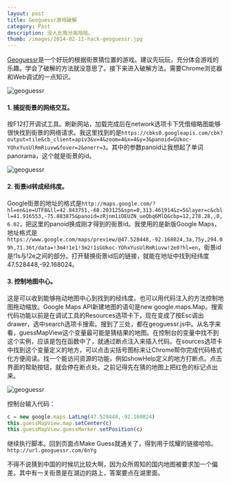 ```yaml
---
layout: post
title: Geoguessr游戏破解
category: Past
description: 没人比我分高哈哈。
thumb: /images/2014-02-11-hack-geoguessr.jpg
---
```

[Geoguessr](http://geoguessr.com/)是一个好玩的根据街景猜位置的游戏。建议先玩玩，充分体会游戏的乐趣。学会了破解的方法就没意思了。接下来进入破解方法。需要Chrome浏览器和Web调试的一点知识。
 
![geoguessr](//dn-johnwong.qbox.me/images/2014-02-11-hack-geoguessr.jpg)

#### 1. 捕捉街景的网络交互。
按F12打开调试工具。刷新网站，加载完成后在network选项卡下凭借缩略图能够很快找到街景的网络请求。我这里找到的是`https://cbks0.googleapis.com/cbk?output=tile&cb_client=apiv3&v=4&zoom=4&x=4&y=3&panoid=GUkoc-YOhxYusUlRmRiuvw&fover=2&onerr=3`。其中的参数panoid让我想起了单词panorama，这个就是街景的id。

![geoguessr](//dn-johnwong.qbox.me/images/2014-02-11-hack-geoguessr2.png)

#### 2. 街景id转成经纬度。
Google街景的地址的格式是`http://maps.google.com/?hl=en&ie=UTF8&ll=42.843751,-68.203125&spn=0,313.461914&z=5&layer=c&cbll=41.916553,-75.883875&panoid=zRjnm1iOEUZN_ueQbq6MlQ&cbp=12,278.28,,0,6.02`，把这里的panoid换成刚才得到的街景id。我使用的是新版Google Maps，地址格式是`https://www.google.com/maps/preview/@47.528448,-92.168024,3a,75y,294.09h,71.36t/data=!3m4!1e1!3m2!1sGUkoc-YOhxYusUlRmRiuvw!2e0?hl=en`，街景id是!1s与!2e之间的部分。打开替换街景id后的链接，就能在地址中找到经纬度47.528448,-92.168024。


#### 3. 控制地图中心。
这是可以收到能够拖动地图中心到找到的经纬度。也可以用代码注入的方法控制地图拖动缩放。Google Maps API新建地图的语句是new google.maps.Map。搜索代码功能以前是在调试工具的Resources选项卡下，现在变成了按Esc调出drawer，选中search选项卡搜索。搜到了三处，都在geoguessr.js中。从名字来看，guessMapView这个变量最可能是猜结果的地图。在控制台的变量中找不到这个实例，应该是包在函数中了，就通过断点注入来插入代码。在sources选项卡中找到这个变量定义的地方，可以点击尖括号图标来让Chrome帮你完成代码格式化方便阅读。找一个能访问资源的功能，例如showHelp定义的地方打断点。点击界面的帮助按钮，就会停在断点处。之前记得先在猜的地图上把红色的标记点出来。

![geoguessr](//dn-johnwong.qbox.me/images/2014-02-11-hack-geoguessr3.png)

控制台输入代码：

```javascript
c = new google.maps.LatLng(47.528448,-92.168024)
this.guessMapView.map.setCenter(c)
this.guessMapView.guessMarker.setPosition(c)
```
继续执行脚本。回到页面点Make Guess就通关了，得到用于炫耀的链接哈哈。`http://url.geoguessr.com/6nYg`

不得不说猜到中国的时候坑比较大啊，因为众所周知的国内地图被要求加一个偏差。其中有一关街景是在湖边的路上，答案要点在湖里面。